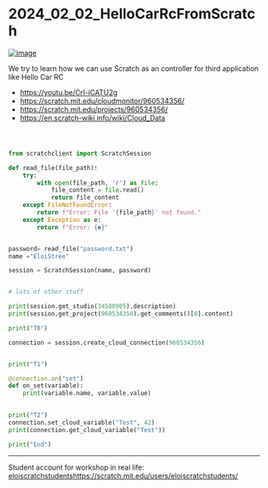 # 2024_02_02_HelloCarRcFromScratch

[![image](https://github.com/EloiStree/2024_02_02_HelloCarRcFromScratch/assets/20149493/b52debd0-f691-4a0d-81ef-5b316a43a856)](https://youtu.be/CrI-iCATU2g)

We try to learn how we can use Scratch as an controller for third application like Hello Car RC


- https://youtu.be/CrI-iCATU2g
- https://scratch.mit.edu/cloudmonitor/960534356/
- https://scratch.mit.edu/projects/960534356/
- https://en.scratch-wiki.info/wiki/Cloud_Data

``` python



from scratchclient import ScratchSession

def read_file(file_path):
    try:
        with open(file_path, 'r') as file:
            file_content = file.read()
            return file_content
    except FileNotFoundError:
        return f"Error: File '{file_path}' not found."
    except Exception as e:
        return f"Error: {e}"


password= read_file("password.txt")
name ="EloiStree"

session = ScratchSession(name, password)


# lots of other stuff

print(session.get_studio(34580905).description)
print(session.get_project(960534356).get_comments()[0].content)

print("T0")

connection = session.create_cloud_connection(960534356)


print("T1")

@connection.on("set")
def on_set(variable):
    print(variable.name, variable.value)
    

print("T2")
connection.set_cloud_variable("Test", 42)
print(connection.get_cloud_variable("Test"))

print("End")

```


--------------------

Student account for workshop in real life:  
[eloiscratchstudents](https://scratch.mit.edu/users/eloiscratchstudents/)https://scratch.mit.edu/users/eloiscratchstudents/ 
